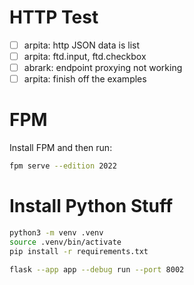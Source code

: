 # HTTP Test


- [ ] arpita: http JSON data is list
- [ ] arpita: ftd.input, ftd.checkbox
- [ ] abrark: endpoint proxying not working
- [ ] arpita: finish off the examples

# FPM

Install FPM and then run:

```sh
fpm serve --edition 2022
```



# Install Python Stuff

```sh
python3 -m venv .venv
source .venv/bin/activate
pip install -r requirements.txt

flask --app app --debug run --port 8002
```
